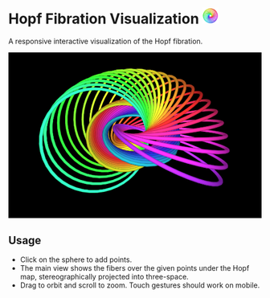 # Hopf Fibration Visualization <img src="favicons/android-chrome-192x192.png" width=32 alt="App Icon">
A responsive interactive visualization of the Hopf fibration.

![Screenshot showing several fibers under the Hopf map.](images/screenshot.png)

## Usage
* Click on the sphere to add points.
* The main view shows the fibers over the given points under the Hopf map, stereographically projected into three-space.
* Drag to orbit and scroll to zoom. Touch gestures should work on mobile.
